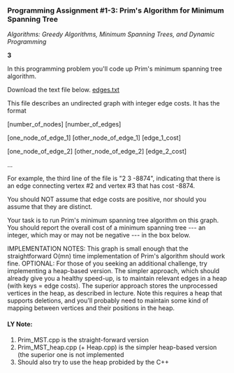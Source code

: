 ### Programming Assignment #1-3: Prim's Algorithm for Minimum Spanning Tree
 
*Algorithms: Greedy Algorithms, Minimum Spanning Trees, and Dynamic Programming*

**3**

In this programming problem you'll code up Prim's minimum spanning tree algorithm.

Download the text file below. [edges.txt](edges.txt)

This file describes an undirected graph with integer edge costs. It has the format

[number_of_nodes] [number_of_edges]

[one_node_of_edge_1] [other_node_of_edge_1] [edge_1_cost]

[one_node_of_edge_2] [other_node_of_edge_2] [edge_2_cost]

...

For example, the third line of the file is "2 3 -8874", indicating that there is an edge connecting vertex #2 and vertex #3 that has cost -8874.

You should NOT assume that edge costs are positive, nor should you assume that they are distinct.

Your task is to run Prim's minimum spanning tree algorithm on this graph. You should report the overall cost of a minimum spanning tree --- an integer, which may or may not be negative --- in the box below.

IMPLEMENTATION NOTES: This graph is small enough that the straightforward O(mn) time implementation of Prim's algorithm should work fine. OPTIONAL: For those of you seeking an additional challenge, try implementing a heap-based version. The simpler approach, which should already give you a healthy speed-up, is to maintain relevant edges in a heap (with keys = edge costs). The superior approach stores the unprocessed vertices in the heap, as described in lecture. Note this requires a heap that supports deletions, and you'll probably need to maintain some kind of mapping between vertices and their positions in the heap.

<!--
Ans: Total cost of MST: -3612829
-->

#### LY Note:

1. Prim\_MST.cpp is the straight-forward version
2. Prim\_MST\_heap.cpp (+ Heap.cpp) is the simpler heap-based version (the superior one is not implemented
3. Should also try to use the heap probided by the C++  



